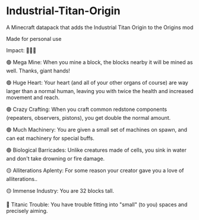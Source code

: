 # Industrial-Titan-Origin
A Minecraft datapack that adds the Industrial Titan Origin to the Origins mod

Made for personal use

Impact: 🔴🔴🔴

🟢 Mega Mine: When you mine a block, the blocks nearby it will be mined as well. Thanks, giant hands!

🟢 Huge Heart: Your heart (and all of your other organs of course) are way larger than a normal human, leaving you with twice the health and increased movement and reach.

🟢 Crazy Crafting: When you craft common redstone components (repeaters, observers, pistons), you get double the normal amount.

🟢 Much Machinery: You are given a small set of machines on spawn, and can eat machinery for special buffs.

🟢 Biological Barricades: Unlike creatures made of cells, you sink in water and don't take drowning or fire damage.

🟡 Alliterations Aplenty: For some reason your creator gave you a love of alliterations..

🟡 Immense Industry: You are 32 blocks tall.

🔴 Titanic Trouble: You have trouble fitting into "small" (to you) spaces and precisely aiming.
